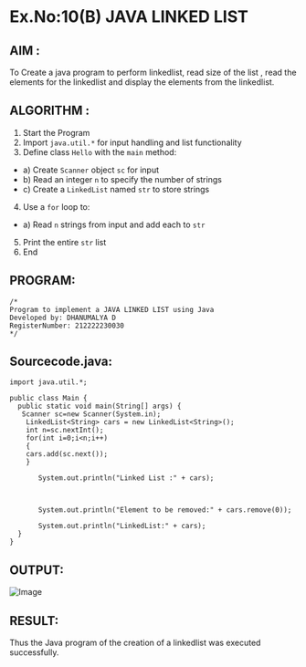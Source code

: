 # Ex.No:10(B) JAVA LINKED LIST
## AIM :
To Create a java program to perform linkedlist, read size of the list , read the elements for the linkedlist and display the elements from the linkedlist.


## ALGORITHM :
1.	Start the Program
2.	Import `java.util.*` for input handling and list functionality
3.	Define class `Hello` with the `main` method:
-	a) Create `Scanner` object `sc` for input
-	b) Read an integer `n` to specify the number of strings
-	c) Create a `LinkedList` named `str` to store strings
4.	Use a `for` loop to:
-	a) Read `n` strings from input and add each to `str`
5.	Print the entire `str` list
6.	End



## PROGRAM:
 ```
/*
Program to implement a JAVA LINKED LIST using Java
Developed by: DHANUMALYA D
RegisterNumber: 212222230030
*/
```

## Sourcecode.java:


```
import java.util.*;

public class Main {
  public static void main(String[] args) {
   Scanner sc=new Scanner(System.in);
    LinkedList<String> cars = new LinkedList<String>();
    int n=sc.nextInt();
    for(int i=0;i<n;i++)
    {
    cars.add(sc.next());
    }
    
       System.out.println("Linked List :" + cars);

  

       System.out.println("Element to be removed:" + cars.remove(0));

       System.out.println("LinkedList:" + cars);
  }
}
```




## OUTPUT:
![Image](https://github.com/user-attachments/assets/827c6c30-fc54-4486-a8f6-a381c1d5a126)


## RESULT:
Thus the Java program of the creation of a linkedlist was executed successfully.





